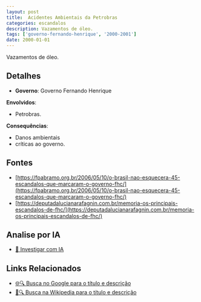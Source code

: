 ```yaml
---
layout: post
title:  Acidentes Ambientais da Petrobras
categories: escandalos
description: Vazamentos de óleo.
tags: ['governo-fernando-henrique', '2000-2001']
date: 2000-01-01
---
```


Vazamentos de óleo.

## Detalhes
- **Governo**: Governo Fernando Henrique

**Envolvidos**:
- Petrobras.


**Consequências**:
- Danos ambientais
- críticas ao governo.


## Fontes
- [https://fpabramo.org.br/2006/05/10/o-brasil-nao-esquecera-45-escandalos-que-marcaram-o-governo-fhc/](https://fpabramo.org.br/2006/05/10/o-brasil-nao-esquecera-45-escandalos-que-marcaram-o-governo-fhc/)
- [https://deputadalucianarafagnin.com.br/memoria-os-principais-escandalos-de-fhc/](https://deputadalucianarafagnin.com.br/memoria-os-principais-escandalos-de-fhc/)


## Analise por IA
- [🤖 Investigar com IA](https://www.perplexity.ai/search?q=Acidentes%20Ambientais%20da%20Petrobras%20Vazamentos%20de%20%C3%B3leo.%20Governo%20Fernando%20Henrique)

## Links Relacionados
- [🌐🔍 Busca no Google para o título e descrição](https://www.google.com/search?q=Acidentes%20Ambientais%20da%20Petrobras%20Vazamentos%20de%20%C3%B3leo.%20Governo%20Fernando%20Henrique)
- [📖🔍 Busca na Wikipedia para o título e descrição](https://pt.wikipedia.org/w/index.php?search=Acidentes%20Ambientais%20da%20Petrobras%20Vazamentos%20de%20%C3%B3leo.%20Governo%20Fernando%20Henrique)

